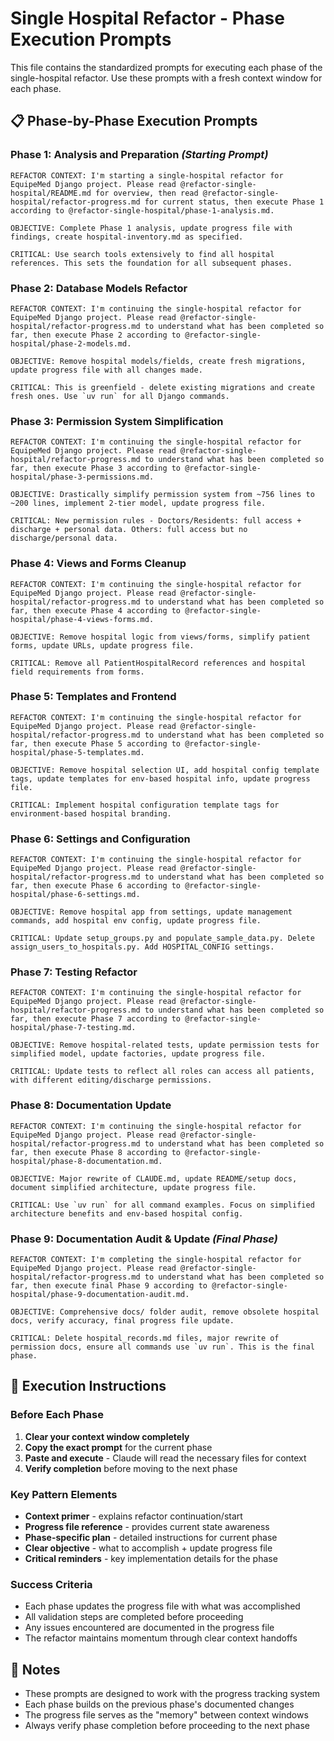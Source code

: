 # Single Hospital Refactor - Phase Execution Prompts

This file contains the standardized prompts for executing each phase of the single-hospital refactor. Use these prompts with a fresh context window for each phase.

## 📋 Phase-by-Phase Execution Prompts

### Phase 1: Analysis and Preparation _(Starting Prompt)_

```
REFACTOR CONTEXT: I'm starting a single-hospital refactor for EquipeMed Django project. Please read @refactor-single-hospital/README.md for overview, then read @refactor-single-hospital/refactor-progress.md for current status, then execute Phase 1 according to @refactor-single-hospital/phase-1-analysis.md.

OBJECTIVE: Complete Phase 1 analysis, update progress file with findings, create hospital-inventory.md as specified.

CRITICAL: Use search tools extensively to find all hospital references. This sets the foundation for all subsequent phases.
```

### Phase 2: Database Models Refactor

```
REFACTOR CONTEXT: I'm continuing the single-hospital refactor for EquipeMed Django project. Please read @refactor-single-hospital/refactor-progress.md to understand what has been completed so far, then execute Phase 2 according to @refactor-single-hospital/phase-2-models.md.

OBJECTIVE: Remove hospital models/fields, create fresh migrations, update progress file with all changes made.

CRITICAL: This is greenfield - delete existing migrations and create fresh ones. Use `uv run` for all Django commands.
```

### Phase 3: Permission System Simplification

```
REFACTOR CONTEXT: I'm continuing the single-hospital refactor for EquipeMed Django project. Please read @refactor-single-hospital/refactor-progress.md to understand what has been completed so far, then execute Phase 3 according to @refactor-single-hospital/phase-3-permissions.md.

OBJECTIVE: Drastically simplify permission system from ~756 lines to ~200 lines, implement 2-tier model, update progress file.

CRITICAL: New permission rules - Doctors/Residents: full access + discharge + personal data. Others: full access but no discharge/personal data.
```

### Phase 4: Views and Forms Cleanup

```
REFACTOR CONTEXT: I'm continuing the single-hospital refactor for EquipeMed Django project. Please read @refactor-single-hospital/refactor-progress.md to understand what has been completed so far, then execute Phase 4 according to @refactor-single-hospital/phase-4-views-forms.md.

OBJECTIVE: Remove hospital logic from views/forms, simplify patient forms, update URLs, update progress file.

CRITICAL: Remove all PatientHospitalRecord references and hospital field requirements from forms.
```

### Phase 5: Templates and Frontend

```
REFACTOR CONTEXT: I'm continuing the single-hospital refactor for EquipeMed Django project. Please read @refactor-single-hospital/refactor-progress.md to understand what has been completed so far, then execute Phase 5 according to @refactor-single-hospital/phase-5-templates.md.

OBJECTIVE: Remove hospital selection UI, add hospital config template tags, update templates for env-based hospital info, update progress file.

CRITICAL: Implement hospital configuration template tags for environment-based hospital branding.
```

### Phase 6: Settings and Configuration

```
REFACTOR CONTEXT: I'm continuing the single-hospital refactor for EquipeMed Django project. Please read @refactor-single-hospital/refactor-progress.md to understand what has been completed so far, then execute Phase 6 according to @refactor-single-hospital/phase-6-settings.md.

OBJECTIVE: Remove hospital app from settings, update management commands, add hospital env config, update progress file.

CRITICAL: Update setup_groups.py and populate_sample_data.py. Delete assign_users_to_hospitals.py. Add HOSPITAL_CONFIG settings.
```

### Phase 7: Testing Refactor

```
REFACTOR CONTEXT: I'm continuing the single-hospital refactor for EquipeMed Django project. Please read @refactor-single-hospital/refactor-progress.md to understand what has been completed so far, then execute Phase 7 according to @refactor-single-hospital/phase-7-testing.md.

OBJECTIVE: Remove hospital-related tests, update permission tests for simplified model, update factories, update progress file.

CRITICAL: Update tests to reflect all roles can access all patients, with different editing/discharge permissions.
```

### Phase 8: Documentation Update

```
REFACTOR CONTEXT: I'm continuing the single-hospital refactor for EquipeMed Django project. Please read @refactor-single-hospital/refactor-progress.md to understand what has been completed so far, then execute Phase 8 according to @refactor-single-hospital/phase-8-documentation.md.

OBJECTIVE: Major rewrite of CLAUDE.md, update README/setup docs, document simplified architecture, update progress file.

CRITICAL: Use `uv run` for all command examples. Focus on simplified architecture benefits and env-based hospital config.
```

### Phase 9: Documentation Audit & Update _(Final Phase)_

```
REFACTOR CONTEXT: I'm completing the single-hospital refactor for EquipeMed Django project. Please read @refactor-single-hospital/refactor-progress.md to understand what has been completed so far, then execute final Phase 9 according to @refactor-single-hospital/phase-9-documentation-audit.md.

OBJECTIVE: Comprehensive docs/ folder audit, remove obsolete hospital docs, verify accuracy, final progress file update.

CRITICAL: Delete hospital_records.md files, major rewrite of permission docs, ensure all commands use `uv run`. This is the final phase.
```

## 🔑 Execution Instructions

### Before Each Phase

1. **Clear your context window completely**
2. **Copy the exact prompt** for the current phase
3. **Paste and execute** - Claude will read the necessary files for context
4. **Verify completion** before moving to the next phase

### Key Pattern Elements

- **Context primer** - explains refactor continuation/start
- **Progress file reference** - provides current state awareness
- **Phase-specific plan** - detailed instructions for current phase
- **Clear objective** - what to accomplish + update progress file
- **Critical reminders** - key implementation details for the phase

### Success Criteria

- Each phase updates the progress file with what was accomplished
- All validation steps are completed before proceeding
- Any issues encountered are documented in the progress file
- The refactor maintains momentum through clear context handoffs

## 📝 Notes

- These prompts are designed to work with the progress tracking system
- Each phase builds on the previous phase's documented changes
- The progress file serves as the "memory" between context windows
- Always verify phase completion before proceeding to the next phase

